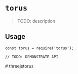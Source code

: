 # `torus`

> TODO: description

## Usage

```
const torus = require('torus');

// TODO: DEMONSTRATE API
```
#   t h r e e j s t o r u s  
 